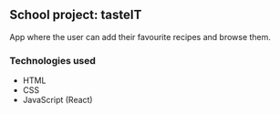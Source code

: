 ## School project: tasteIT

App where the user can add their favourite recipes and browse them.

### Technologies used

-   HTML
-   CSS
-   JavaScript (React)
